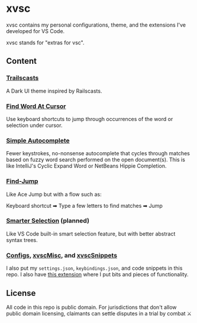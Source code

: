 # xvsc

xvsc contains my personal configurations, theme, and the extensions I've developed for VS Code.

xvsc stands for "extras for vsc".

## Content

### [Trailscasts](./trailscasts)

A Dark UI theme inspired by Railscasts.

### [Find Word At Cursor](./findWordAtCursor)

Use keyboard shortcuts to jump through occurrences of the word or selection under cursor.

### [Simple Autocomplete](./simpleAutocomplete)

Fewer keystrokes, no-nonsense autocomplete that cycles through matches based on fuzzy word search performed on the open document(s). This is like IntelliJ's Cyclic Expand Word or NetBeans Hippie Completion.

### [Find-Jump](./findJump)

Like Ace Jump but with a flow such as:

Keyboard shortcut ➡ Type a few letters to find matches ➡ Jump

### [Smarter Selection](./smarterSelection) (planned)

Like VS Code built-in smart selection feature, but with better abstract syntax trees.

### [Configs](./configs), [xvscMisc](./xvscMisc), and [xvscSnippets](./xvscSnippets)

I also put my `settings.json`, `keybindings.json`, and code snippets in this repo. I also have [this extension](./xvscMisc) where I put bits and pieces of functionality.

## License

All code in this repo is public domain. For jurisdictions that don't allow public domain licensing, claimants can settle disputes in a trial by combat ⚔️
